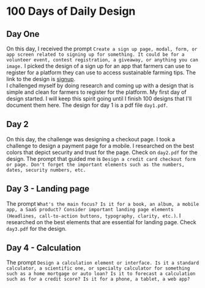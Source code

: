 # 100 Days of Daily Design

## Day One
On this day, I received the prompt `Create a sign up page, modal, form, or app screen related to signing up for something. It could be for a volunteer event, contest registration, a giveaway, or anything you can image.` I picked the design of a sign up for an app that farmers can use to register for a platform they can use to access sustainable farming tips. The link to the design is [signup](https://www.figma.com/design/O0qkG0enQDCPMfke4xMscL/100-Days-of-Design?node-id=4-2&t=FENlGPD70gdSZ130-1). <br>
I challenged myself by doing research and coming up with a design that is simple and clean for farmers to register for the platform. My first day of design started. I will keep this spirit going until I finish 100 designs that I'll document them here. The design for day 1 is a pdf file `day1.pdf`.
## Day 2
On this day, the challenge was designing a checkout page. I took a challenge to design a payment page for a mobile. I researched on the best colors that depict security and trust for the page.
Check on `day2.pdf` for the design. The prompt that guided me is `Design a credit card checkout form or page. Don't forget the important elements such as the numbers, dates, security numbers, etc.`

## Day 3 - Landing page
The prompt `What's the main focus? Is it for a book, an album, a mobile app, a SaaS product? Consider important landing page elements (Headlines, call-to-action buttons, typography, clarity, etc.)`. I researched on the best elements that are essential for landing page. Check `day3.pdf` for the design.
 ## Day 4 - Calculation
 The prompt `Design a calculation element or interface. Is it a standard calculator, a scientific one, or specialty calculator for something such as a home mortgage or auto loan? Is it to forecast a calculation such as for a credit score? Is it for a phone, a tablet, a web app?`